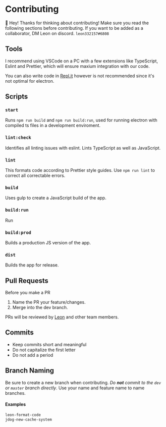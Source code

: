 # Contributing

👋 Hey! Thanks for thinking about contributing! Make sure you read the following sections before contributing.
If you want to be added as a collaborator, DM Leon on discord. `leon332157#6808`

## Tools
I recommend using VSCode on a PC with a few extensions like TypeScript, Eslint and Prettier, which will ensure maxium integration with our code. 

You can also write code in [Repl.it](https://repl.it/@leon332157/repl-it-electron) however is not recommended since it's not optimal for electron. 
## Scripts

### `start`

Runs `npm run build` and `npm run build:run`, used for running electron with compiled ts files in a development enviroment. 

### `lint:check`

Identifies all linting issues with eslint. Lints TypeScript as well as JavaScript.

### `lint`

This formats code according to Prettier style guides. Use `npm run lint` to correct all correctable errors.

### `build`

Uses gulp to create a JavaScript build of the app.

### `build:run`

Run

### `build:prod`
Builds a production JS version of the app.

### `dist`
Builds the app for release. 

## Pull Requests

Before you make a PR

1. Name the PR your feature/changes. 
2. Merge into the dev branch. 

PRs will be reviewed by [Leon](https://github.com/leon332157) and other team members.

## Commits

* Keep commits short and meaningful
* Do not capitalize the first letter
* Do not add a period

## Branch Naming

Be sure to create a new branch when contributing. *Do **not** commit to the `dev` or `master` branch directly*. Use your name and feature name to name branches.
#### Examples

```bash
leon-format-code
jdog-new-cache-system
```
